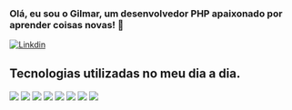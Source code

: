 ### Olá, eu sou o Gilmar, um desenvolvedor PHP apaixonado por aprender coisas novas! 👋

[![Linkdin](https://img.shields.io/badge/LinkedIn-0077B5?style=for-the-badge&logo=linkedin&logoColor=white)](https://www.linkedin.com/in/gilmar-sisjunior/)



## Tecnologias utilizadas no meu dia a dia.

<div style="display:inline_block">
<img align="center" alt"PHP" src="https://img.shields.io/badge/PHP-777BB4?style=for-the-badge&logo=php&logoColor=white" />
<img align="center" alt"laravel" src="https://img.shields.io/badge/Laravel-FF2D20?style=for-the-badge&logo=laravel&logoColor=white"/>
<img align="center" alt"mysql" src="https://img.shields.io/badge/MySQL-005C84?style=for-the-badge&logo=mysql&logoColor=white" />
<img align="center" alt"javascript" src="https://img.shields.io/badge/JavaScript-F7DF1E?style=for-the-badge&logo=javascript&logoColor=black" />
<img align="center" alt"HTML" src="https://img.shields.io/badge/HTML5-E34F26?style=for-the-badge&logo=html5&logoColor=white" />
<img align="center" alt"css" src="https://img.shields.io/badge/CSS-239120?&style=for-the-badge&logo=css3&logoColor=white" />
<img align="center" alt"jquery" src="https://img.shields.io/badge/jQuery-0769AD?style=for-the-badge&logo=jquery&logoColor=white" />
<img align="center" alt"github" src="https://img.shields.io/badge/GitHub-100000?style=for-the-badge&logo=github&logoColor=white" />
</div>
